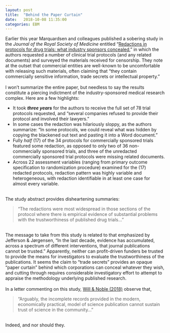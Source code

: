 ```yaml
---
layout: post
title:  "Behind the Paper Curtain"
date:   2018-10-08 11:35:00
categories: EBM
---
```


Earlier this year Marquardsen and colleagues published a sobering study in the <i>Journal of the Royal Society of Medicine</i> 
entitled “<a href=“http://journals.sagepub.com/doi/abs/10.1177/0141076817750554”>Redactions in protocols for drug trials: 
what industry sponsors concealed</a>,” in which the authors requested a number of clinical trial protocols (and any related 
documents) and surveyed the materials received for censorship. They note at the outset that commercial entities are 
well-known to be uncomfortable with releasing such materials, often claiming that “they contain commercially sensitive 
information, trade secrets or intellectual property.”
<br><br>
I won’t summarize the entire paper, but needless to say the results constitute a piercing indictment of the industry-sponsored 
medical research complex. Here are a few highlights:
<br>
<ul style=“list-style-type:square”>
<li>It took <b><i>three years</i></b> for the authors to receive the full set of 78 trial protocols requested, and 
“several companies refused to provide their protocol and involved their lawyers.”</li>
<li>In some cases the redaction was hilariously sloppy, as the authors summarize: “In some protocols, we could reveal 
what was hidden by copying the blackened out text and pasting it into a Word document.”</li>
<li>Fully <i>half</i> (17) of the 34 protocols for commercially sponsored trials featured some redaction, as opposed to 
only two of 36 non-commercially sponsored trials, and three of the unredacted commercially sponsored trial protocols were 
missing related documents.</li>
<li>Across 22 assessment variables (ranging from primary outcome specification to randomization procedure) examined for 
the (17) redacted protocols, redaction pattern was highly variable and heterogeneous, with redaction identifiable in at 
least one case for almost every variable.</li>
</ul>
<br>
The study abstract provides disheartening summaries:
<br>
<blockquote>“The redactions were most widespread in those sections of the protocol where there is empirical evidence of 
substantial problems with the trustworthiness of published drug trials…”</blockquote>
<br>
The message to take from this study is related to that emphasized by Jefferson &amp; Jørgensen, “In the last decade, evidence 
has accumulated, across a spectrum of different interventions, that journal publications cannot be trusted.” Apparently, 
neither can profit-driven funders be trusted to provide the means for investigators to evaluate the trustworthiness of the 
publications. It seems the claim to “trade secrets” provides an opaque “paper curtain” behind which corporations can conceal 
whatever they wish, and cutting through requires considerable investigatory effort to attempt to appraise the methodology 
underlying published research.
<br><br>
In a letter commenting on this study, <a href=“http://journals.sagepub.com/doi/full/10.1177/0141076818783303”>Will &amp; 
Noble (2018)</a> observe that, 
<br>
<blockquote>“Arguably, the incomplete records provided in the modern, economically practical, model of science publication 
cannot sustain trust of science in the community…”</blockquote>
<br>
Indeed, and nor should they.

